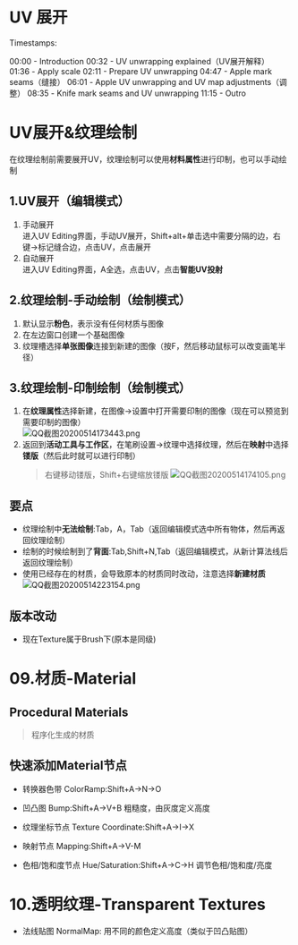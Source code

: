 # UV 展开

Timestamps:

00:00 - Introduction
00:32 - UV unwrapping explained（UV展开解释）
01:36 - Apply scale
02:11 - Prepare UV unwrapping
04:47 - Apple mark seams（缝接）
06:01 - Apple UV unwrapping and UV map adjustments（调整）
08:35 - Knife mark seams and UV unwrapping
11:15 - Outro

# UV展开&纹理绘制
在纹理绘制前需要展开UV，纹理绘制可以使用**材料属性**进行印制，也可以手动绘制
## 1.UV展开（编辑模式）
1. 手动展开    
    进入UV Editing界面，手动UV展开，Shift+alt+单击选中需要分隔的边，右键->标记缝合边，点击UV，点击展开
2. 自动展开  
    进入UV Editing界面，A全选，点击UV，点击**智能UV投射**

## 2.纹理绘制-手动绘制（绘制模式）
1. 默认显示**粉色**，表示没有任何材质与图像
2. 在左边窗口创建一个基础图像
3. 纹理槽选择**单张图像**连接到新建的图像（按F，然后移动鼠标可以改变画笔半径）
## 3.纹理绘制-印制绘制（绘制模式）
1. 在**纹理属性**选择新建，在图像->设置中打开需要印制的图像（现在可以预览到需要印制的图像）  
![QQ截图20200514173443.png](https://i.loli.net/2020/05/14/u1i2wXCmg4a6qBU.png)
2. 返回到**活动工具与工作区**，在笔刷设置->纹理中选择纹理，然后在**映射**中选择**镂版**（然后此时就可以进行印制）
    > 右键移动镂版，Shift+右键缩放镂版
![QQ截图20200514174105.png](https://i.loli.net/2020/05/14/BlzJ7rsak5V8qLF.png)  


## 要点
* 纹理绘制中**无法绘制**:Tab，A，Tab（返回编辑模式选中所有物体，然后再返回纹理绘制）
* 绘制的时候绘制到了**背面**:Tab,Shift+N,Tab（返回编辑模式，从新计算法线后返回纹理绘制）
* 使用已经存在的材质，会导致原本的材质同时改动，注意选择**新建材质**    
![QQ截图20200514223154.png](https://i.loli.net/2020/05/14/o8CbXBUMZ2DszLn.png)  


## 版本改动
* 现在Texture属于Brush下(原本是同级)


# 09.材质-Material
## Procedural Materials
> 程序化生成的材质
## 快速添加Material节点
* 转换器色带
    ColorRamp:Shift+A->N->O
* 凹凸图
    Bump:Shift+A->V+B
    粗糙度，由灰度定义高度

* 纹理坐标节点
    Texture Coordinate:Shift+A->I->X
* 映射节点
    Mapping:Shift+A->V-M
* 色相/饱和度节点
    Hue/Saturation:Shift+A->C->H
    调节色相/饱和度/亮度

# 10.透明纹理-Transparent Textures
* 法线贴图
    NormalMap:
    用不同的颜色定义高度（类似于凹凸贴图）


